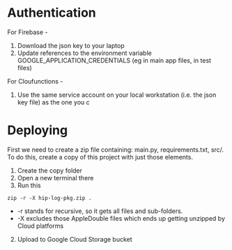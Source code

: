 # Authentication

For Firebase - 
1. Download the json key to your laptop
2. Update references to the environment variable GOOGLE_APPLICATION_CREDENTIALS (eg in main app files, in test files)


For Cloufunctions - 
1. Use the same service account on your local workstation (i.e. the json key file) as the one you c

# Deploying
First we need to create a zip file containing: main.py, requirements.txt, src/. To do this, create a copy of this project with just those elements. 

1. Create the copy folder
2. Open a new terminal there
3. Run this 
```
zip -r -X hip-log-pkg.zip .
```

* -r stands for recursive, so it gets all files and sub-folders.
* -X excludes those AppleDouble files which ends up getting unzipped by Cloud platforms

2. Upload to Google Cloud Storage bucket 